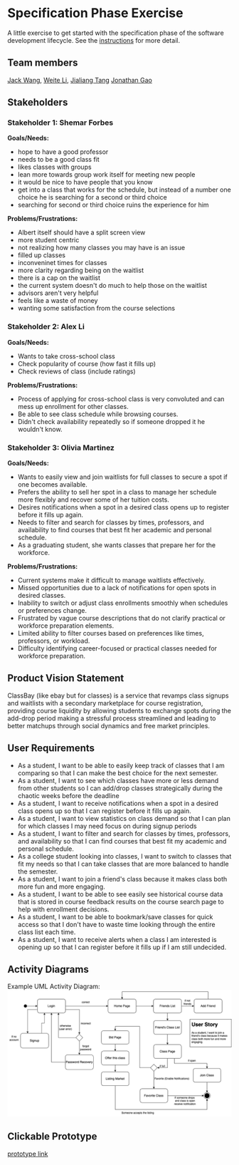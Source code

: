 # Specification Phase Exercise

A little exercise to get started with the specification phase of the software development lifecycle. See the [instructions](instructions.md) for more detail.

## Team members

[Jack Wang](https://github.com/JackInTheBox314), 
[Weite Li](https://github.com/YYukin0),
[Jialiang Tang](https://github.com/JialiangTang1) 
[Jonathan Gao](https://github.com/jg169)

## Stakeholders

### Stakeholder 1: Shemar Forbes 

**Goals/Needs:**
- hope to have a good professor 
- needs to be a good class fit 
- likes classes with groups 
- lean more towards group work itself for meeting new people 
- it would be nice to have people that you know 
- get into a class that works for the schedule, but instead of a number one choice he is searching for a second or third choice 
- searching for second or third choice ruins the experience for him 

**Problems/Frustrations:**
- Albert itself should have a split screen view 
- more student centric 
- not realizing how many classes you may have is an issue 
- filled up classes 
- inconveninet times for classes 
- more clarity regarding being on the waitlist 
- there is a cap on the waitlist 
- the current system doesn't do much to help those on the waitlist 
- advisors aren't very helpful 
- feels like a waste of money
- wanting some satisfaction from the course selections 

### Stakeholder 2: Alex Li

**Goals/Needs:**
- Wants to take cross-school class
- Check popularity of course (how fast it fills up)
- Check reviews of class (include ratings)

**Problems/Frustrations:** 
- Process of applying for cross-school class is very convoluted and can mess up enrollment for other classes.
- Be able to see class schedule while browsing courses.
- Didn't check availability repeatedly so if someone dropped it he wouldn't know.

### Stakeholder 3: Olivia Martinez

**Goals/Needs:**
- Wants to easily view and join waitlists for full classes to secure a spot if one becomes available.
- Prefers the ability to sell her spot in a class to manage her schedule more flexibly and recover some of her tuition costs.
- Desires notifications when a spot in a desired class opens up to register before it fills up again.
- Needs to filter and search for classes by times, professors, and availability to find courses that best fit her academic and personal schedule.
- As a graduating student, she wants classes that prepare her for the workforce.

**Problems/Frustrations:**
- Current systems make it difficult to manage waitlists effectively.
- Missed opportunities due to a lack of notifications for open spots in desired classes.
- Inability to switch or adjust class enrollments smoothly when schedules or preferences change.
- Frustrated by vague course descriptions that do not clarify practical or workforce preparation elements.
- Limited ability to filter courses based on preferences like times, professors, or workload.
- Difficulty identifying career-focused or practical classes needed for workforce preparation.


## Product Vision Statement

ClassBay (like ebay but for classes) is a service that revamps class signups and waitlists with a secondary marketplace for course registration, providing course liquidity by allowing students to exchange spots during the add-drop period making a stressful process streamlined and leading to better matchups through social dynamics and free market principles. 

## User Requirements

- As a student, I want to be able to easily keep track of classes that I am comparing so that I can make the best choice for the next semester.
- As a student, I want to see which classes have more or less demand from other students so I can add/drop classes strategically during the chaotic weeks before the deadline
- As a student, I want to receive notifications when a spot in a desired class opens up so that I can register before it fills up again.
- As a student, I want to view statistics on class demand so that I can plan for which classes I may need focus on during signup periods 
- As a student, I want to filter and search for classes by times, professors, and availability so that I can find courses that best fit my academic and personal schedule.
- As a college student looking into classes, I want to switch to classes that fit my needs so that I can take classes that are more balanced to handle the semester. 
- As a student, I want to join a friend's class because it makes class both more fun and more engaging.
- As a student, I want to be able to see easily see historical course data that is stored in course feedback results on the course search page to help with enrollment decisions.
- As a student, I want to be able to bookmark/save classes for quick access so that I don't have to waste time looking through the entire class list each time.
- As a student, I want to receive alerts when a class I am interested is opening up so that I can register before it fills up if I am still undecided. 

## Activity Diagrams

Example UML Activity Diagram:  
![UML Diagram 1](UML1.png)

## Clickable Prototype

[prototype link](https://www.figma.com/proto/snzrok5nuP927l1r6CneUJ/TheBestTeam?node-id=1-2&p=f&t=0Sxey6lYgSSU1JSI-1&scaling=scale-down&content-scaling=fixed&page-id=0%3A1&starting-point-node-id=1%3A2)
